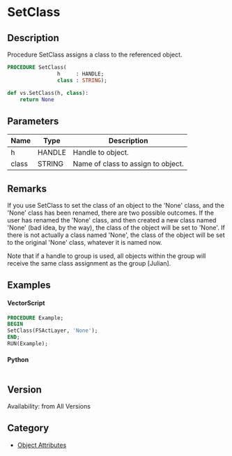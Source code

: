 # SetClass

## Description
Procedure SetClass assigns a class to the referenced object.

```pascal
PROCEDURE SetClass(
				h     : HANDLE;
				class : STRING);
```

```python
def vs.SetClass(h, class):
    return None
```

## Parameters
|Name|Type|Description|
|---|---|---|
|h|HANDLE|Handle to object.|
|class|STRING|Name of class to assign to object.|

## Remarks
If you use SetClass to set the class of an object to the 'None' class, and the 'None' class has been renamed, there are two possible outcomes. If the user has renamed the 'None' class, and then created a new class named 'None' (bad idea, by the way), the class of the object will be set to 'None'. If there is not actually a class named 'None', the class of the object will be set to the original 'None' class, whatever it is named now.

Note that if a handle to group is used, all objects within the group will receive the same class assignment as the group [Julian].

## Examples
#### VectorScript ####
```pascal
PROCEDURE Example;
BEGIN
SetClass(FSActLayer, 'None');
END;
RUN(Example);
```
#### Python ####
```python

```

## Version
Availability: from All Versions

## Category
* [Object Attributes](../Categories/Object%20Attributes.md)
